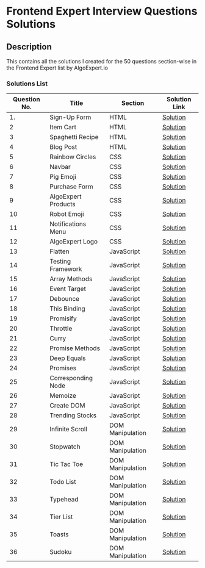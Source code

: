 # Frontend Expert Interview Questions Solutions

## Description

This contains all the solutions I created for the 50 questions section-wise in the Frontend Expert list by AlgoExpert.io

### Solutions List

| Question No. | Title               | Section          | Solution Link                          |
| ------------ | ------------------- | ---------------- | -------------------------------------- |
| 1.           | Sign-Up Form        | HTML             | [Solution](/html/signupForm.md)        |
| 2            | Item Cart           | HTML             | [Solution](/html/itemCart.md)          |
| 3            | Spaghetti Recipe    | HTML             | [Solution](/html/spaghettiRecipe.md)   |
| 4            | Blog Post           | HTML             | [Solution](/html/blogPost.md)          |
| 5            | Rainbow Circles     | CSS              | [Solution](/css/rainbowCircles.md)     |
| 6            | Navbar              | CSS              | [Solution](/css/navbar.md)             |
| 7            | Pig Emoji           | CSS              | [Solution](/css/pigEmoji.md)           |
| 8            | Purchase Form       | CSS              | [Solution](/css/purchseForm.md)        |
| 9            | AlgoExpert Products | CSS              | [Solution](/css/algoExpertProducts.md) |
| 10           | Robot Emoji         | CSS              | [Solution](/css/robotEmoji.md)         |
| 11           | Notifications Menu  | CSS              | [Solution](/css/notificationsMenu.md)  |
| 12           | AlgoExpert Logo     | CSS              | [Solution](/css/algoExpertLogo.md)     |
| 13           | Flatten             | JavaScript       | [Solution](/js/flatten.md)             |
| 14           | Testing Framework   | JavaScript       | [Solution](/js/testingFramework.md)    |
| 15           | Array Methods       | JavaScript       | [Solution](/js/arrayMethods.md)        |
| 16           | Event Target        | JavaScript       | [Solution](/js/eventTarget.md)         |
| 17           | Debounce            | JavaScript       | [Solution](/js/debounce.md)            |
| 18           | This Binding        | JavaScript       | [Solution](/js/thisBinding.md)         |
| 19           | Promisify           | JavaScript       | [Solution](/js/promisify.md)           |
| 20           | Throttle            | JavaScript       | [Solution](/js/throttle.md)            |
| 21           | Curry               | JavaScript       | [Solution](/js/curry.md)               |
| 22           | Promise Methods     | JavaScript       | [Solution](/js/promiseMethods.md)      |
| 23           | Deep Equals         | JavaScript       | [Solution](/js/deepEquals.md)          |
| 24           | Promises            | JavaScript       | [Solution](/js/promises.md)            |
| 25           | Corresponding Node  | JavaScript       | [Solution](/js/correspondindNode.md)   |
| 26           | Memoize             | JavaScript       | [Solution](/js/memoize.md)             |
| 27           | Create DOM          | JavaScript       | [Solution](/js/createDom.md)           |
| 28           | Trending Stocks     | JavaScript       | [Solution](/js/trendingStocks.md)      |
| 29           | Infinite Scroll     | DOM Manipulation | [Solution](/jsDom/infiniteScroll.md)   |
| 30           | Stopwatch           | DOM Manipulation | [Solution](/jsDom/stopwatch.md)        |
| 31           | Tic Tac Toe         | DOM Manipulation | [Solution](/jsDom/tictactoe.md)        |
| 32           | Todo List           | DOM Manipulation | [Solution](/jsDom/todoList.md)         |
| 33           | Typehead            | DOM Manipulation | [Solution](/jsDom/typehead.md)         |
| 34           | Tier List           | DOM Manipulation | [Solution](/jsDom/tierList.md)         |
| 35           | Toasts              | DOM Manipulation | [Solution](/jsDom/toasts.md)           |
| 36           | Sudoku              | DOM Manipulation | [Solution](/jsDom/sudoku.md)           |
